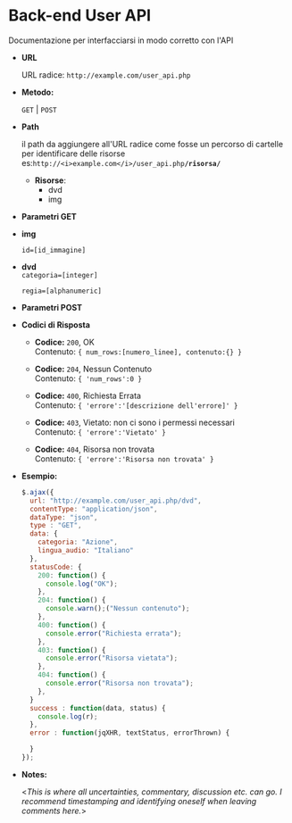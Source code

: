 # **Back-end User API**

  Documentazione per interfacciarsi in modo corretto con l'API

* **URL**

  URL radice: `http://example.com/user_api.php`

* **Metodo:**

  `GET` | `POST`

* **Path**

  il path da aggiungere all'URL radice come fosse un percorso di cartelle
  per identificare delle risorse
  es:`http://<i>example.com</i>/user_api.php`**`/risorsa/`**

  * **Risorse**:
    * dvd
    * img


*  **Parametri GET**

  * **img**

    `id=[id_immagine]`

  * **dvd**<br/>
    `categoria=[integer]`

    `regia=[alphanumeric]`


* **Parametri POST**

* **Codici di Risposta**

  * **Codice:** `200`, OK<br/>
    Contenuto: `{ num_rows:[numero_linee], contenuto:{} }`

  * **Codice:** `204`, Nessun Contenuto<br/>
    Contenuto: `{ 'num_rows':0 }`

  * **Codice:** `400`, Richiesta Errata<br/>
    Contenuto: `{ 'errore':'[descrizione dell'errore]' }`

  * **Codice:** `403`, Vietato: non ci sono i permessi necessari<br/>
    Contenuto: `{ 'errore':'Vietato' }`

  * **Codice:** `404`, Risorsa non trovata<br/>
    Contenuto: `{ 'errore':'Risorsa non trovata' }`

* **Esempio:**

  ```javascript
  $.ajax({
    url: "http://example.com/user_api.php/dvd",
    contentType: "application/json",
    dataType: "json",
    type : "GET",
    data: {
      categoria: "Azione",
      lingua_audio: "Italiano"
    },
    statusCode: {
      200: function() {
        console.log("OK");
      },
      204: function() {
        console.warn();("Nessun contenuto");
      },
      400: function() {
        console.error("Richiesta errata");
      },
      403: function() {
        console.error("Risorsa vietata");
      },
      404: function() {
        console.error("Risorsa non trovata");
      },
    }
    success : function(data, status) {
      console.log(r);
    },
    error : function(jqXHR, textStatus, errorThrown) {

    }
  });
  ```

* **Notes:**

  <_This is where all uncertainties, commentary, discussion etc. can go. I recommend timestamping and identifying oneself when leaving comments here._>

